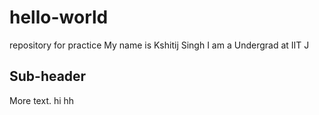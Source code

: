 # hello-world
repository for practice
My name is Kshitij Singh
I am a Undergrad at IIT J

## Sub-header

More text. hi hh


